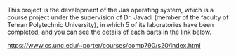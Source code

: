 This project is the development of the Jas operating system, which is a course project under the
supervision of Dr. Javadi (member of the faculty of Tehran Polytechnic University), in which 5 of 
its laboratories have been completed, and you can see the details of each parts in the link below.

https://www.cs.unc.edu/~porter/courses/comp790/s20/index.html
